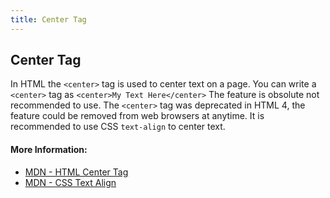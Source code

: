 ```yaml
---
title: Center Tag
---
```

## Center Tag

In HTML the `<center>` tag is used to center text on a page. You can write a `<center>` tag as `<center>My Text Here</center>` The feature is obsolute not recommended to use. The `<center>` tag was deprecated in HTML 4, the feature could be removed from web browsers at anytime. It is recommended to use CSS `text-align` to center text.

#### More Information:
* [MDN - HTML Center Tag](https://developer.mozilla.org/en-US/docs/Web/HTML/Element/center)
* [MDN - CSS Text Align](https://developer.mozilla.org/en-US/docs/Web/CSS/text-align)
